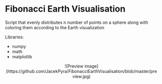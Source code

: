 # Fibonacci Earth Visualisation
Script that evenly distributes n number of points on a sphere along with coloring them according to the Earth visualization

Libraries:
 - numpy
 - math
 - matplotlib
 
<p align="center">
![Preview image](https://github.com/JacekPyra/FibonacciEarthVisualisation/blob/master/preview.jpg)
</p>
